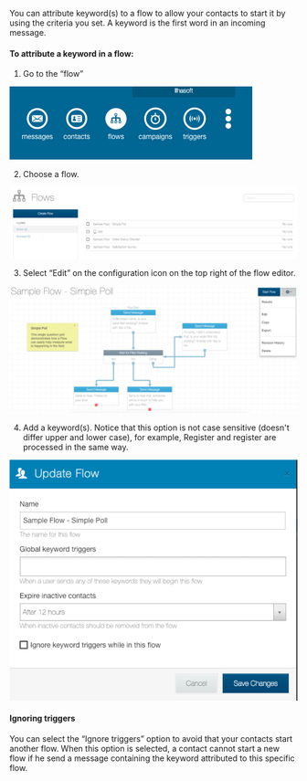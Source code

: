 You can attribute keyword(s) to a flow to allow your contacts to start it by using the criteria you set. A keyword is the first word in an incoming message.

#### To attribute a keyword in a flow: ####

1. Go to the “flow” 

![](/img/flow/flow20.png)

2. Choose a flow.

![](/img/flow/flow21.png)

3. Select “Edit” on the configuration icon on the top right of the flow editor.

![](/img/flow/flow22.png)

4. Add a keyword(s). Notice that this option is not case sensitive (doesn't differ upper and lower case), for example, Register and register are processed in the same way.

![](/img/flow/flow23.png)

#### Ignoring triggers ####

You can select the “Ignore triggers” option to avoid that your contacts start another flow. When this option is selected, a contact cannot start a new flow if he send a message containing the keyword attributed to this specific flow.